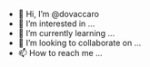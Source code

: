 - 👋 Hi, I’m @dovaccaro
- 👀 I’m interested in ...
- 🌱 I’m currently learning ...
- 💞️ I’m looking to collaborate on ...
- 📫 How to reach me ...

<!---
dovaccaro/dovaccaro is a ✨ special ✨ repository because its `README.md` (this file) appears on your GitHub profile.
You can click the Preview link to take a look at your changes.
--->
